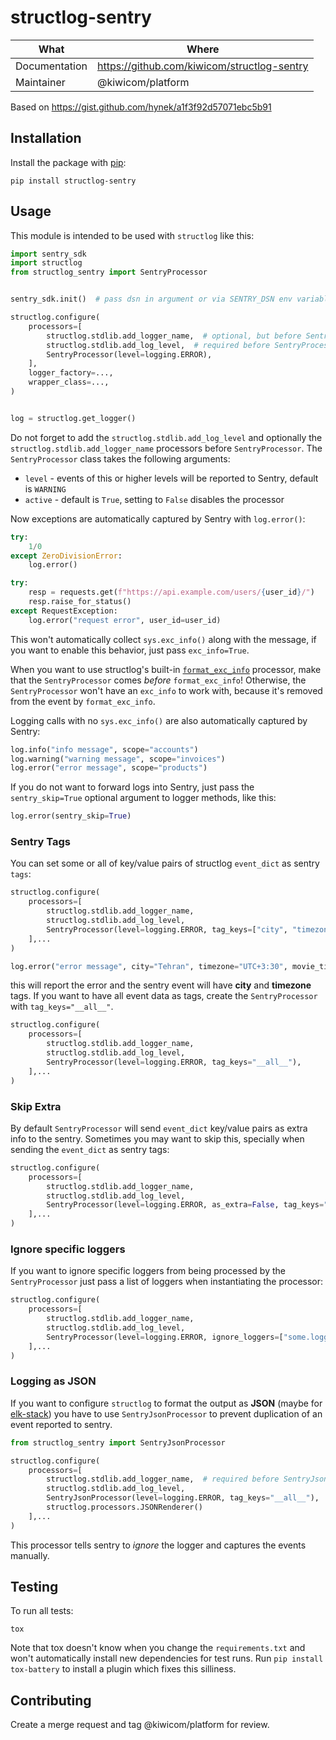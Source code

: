 # structlog-sentry

| What          | Where                                         |
| ------------- | --------------------------------------------- |
| Documentation | <https://github.com/kiwicom/structlog-sentry> |
| Maintainer    | @kiwicom/platform                             |

Based on <https://gist.github.com/hynek/a1f3f92d57071ebc5b91>

## Installation

Install the package with [pip](https://pip.pypa.io/):

```
pip install structlog-sentry
```

## Usage

This module is intended to be used with `structlog` like this:

```python
import sentry_sdk
import structlog
from structlog_sentry import SentryProcessor


sentry_sdk.init()  # pass dsn in argument or via SENTRY_DSN env variable

structlog.configure(
    processors=[
        structlog.stdlib.add_logger_name,  # optional, but before SentryProcessor()
        structlog.stdlib.add_log_level,  # required before SentryProcessor()
        SentryProcessor(level=logging.ERROR),
    ],
    logger_factory=...,
    wrapper_class=...,
)


log = structlog.get_logger()
```

Do not forget to add the `structlog.stdlib.add_log_level` and optionally the
`structlog.stdlib.add_logger_name` processors before `SentryProcessor`. The
`SentryProcessor` class takes the following arguments:

- `level` - events of this or higher levels will be reported to Sentry,
  default is `WARNING`
- `active` - default is `True`, setting to `False` disables the processor

Now exceptions are automatically captured by Sentry with `log.error()`:

```python
try:
    1/0
except ZeroDivisionError:
    log.error()

try:
    resp = requests.get(f"https://api.example.com/users/{user_id}/")
    resp.raise_for_status()
except RequestException:
    log.error("request error", user_id=user_id)
```

This won't automatically collect `sys.exc_info()` along with the message, if you want
to enable this behavior, just pass `exc_info=True`.

When you want to use structlog's built-in
[`format_exc_info`](http://www.structlog.org/en/stable/api.html#structlog.processors.format_exc_info)
processor, make that the `SentryProcessor` comes *before* `format_exc_info`!
Otherwise, the `SentryProcessor` won't have an `exc_info` to work with, because
it's removed from the event by `format_exc_info`.

Logging calls with no `sys.exc_info()` are also automatically captured by Sentry:

```python
log.info("info message", scope="accounts")
log.warning("warning message", scope="invoices")
log.error("error message", scope="products")
```

If you do not want to forward logs into Sentry, just pass the `sentry_skip=True`
optional argument to logger methods, like this:

```python
log.error(sentry_skip=True)
```

### Sentry Tags

You can set some or all of key/value pairs of structlog `event_dict` as sentry `tags`:

```python
structlog.configure(
    processors=[
        structlog.stdlib.add_logger_name,
        structlog.stdlib.add_log_level,
        SentryProcessor(level=logging.ERROR, tag_keys=["city", "timezone"]),
    ],...
)

log.error("error message", city="Tehran", timezone="UTC+3:30", movie_title="Some title")
```

this will report the error and the sentry event will have **city** and **timezone** tags.
If you want to have all event data as tags, create the `SentryProcessor` with `tag_keys="__all__"`.

```python
structlog.configure(
    processors=[
        structlog.stdlib.add_logger_name,
        structlog.stdlib.add_log_level,
        SentryProcessor(level=logging.ERROR, tag_keys="__all__"),
    ],...
)
```

### Skip Extra

By default `SentryProcessor` will send `event_dict` key/value pairs as extra info to the sentry.
Sometimes you may want to skip this, specially when sending the `event_dict` as sentry tags:

```python
structlog.configure(
    processors=[
        structlog.stdlib.add_logger_name,
        structlog.stdlib.add_log_level,
        SentryProcessor(level=logging.ERROR, as_extra=False, tag_keys="__all__"),
    ],...
)
```

### Ignore specific loggers

If you want to ignore specific loggers from being processed by the `SentryProcessor` just pass
a list of loggers when instantiating the processor:

```python
structlog.configure(
    processors=[
        structlog.stdlib.add_logger_name,
        structlog.stdlib.add_log_level,
        SentryProcessor(level=logging.ERROR, ignore_loggers=["some.logger"]),
    ],...
)
```

### Logging as JSON

If you want to configure `structlog` to format the output as **JSON**
(maybe for [elk-stack](https://www.elastic.co/elk-stack)) you have to use `SentryJsonProcessor` to prevent
duplication of an event reported to sentry.

```python
from structlog_sentry import SentryJsonProcessor

structlog.configure(
    processors=[
        structlog.stdlib.add_logger_name,  # required before SentryJsonProcessor()
        structlog.stdlib.add_log_level,
        SentryJsonProcessor(level=logging.ERROR, tag_keys="__all__"),
        structlog.processors.JSONRenderer()
    ],...
)
```

This processor tells sentry to *ignore* the logger and captures the events manually.

## Testing

To run all tests:

```
tox
```

Note that tox doesn't know when you change the `requirements.txt`
and won't automatically install new dependencies for test runs.
Run `pip install tox-battery` to install a plugin which fixes this silliness.

## Contributing

Create a merge request and tag @kiwicom/platform  for review.
